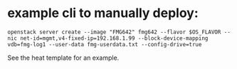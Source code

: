 # example cli to manually deploy:


```
openstack server create --image "FMG642" fmg642 --flavor $OS_FLAVOR --nic net-id=mgmt,v4-fixed-ip=192.168.1.99 --block-device-mapping vdb=fmg-log1 --user-data fmg-userdata.txt --config-drive=true
```

See the heat template for an example.
